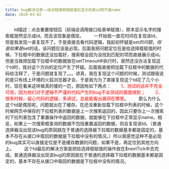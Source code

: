 ```yaml
---
title: bug解决记录——给远程搜索框赋值后显示的是id而不是name
date: 2020-03-02
---
```



&emsp;&emsp;td描述：点击重置按钮后（前端会调用接口给表单赋值），原本显示名字的搜索框居然显示成id，而且该现象是偶现。
&emsp;&emsp;一开始我一直花时间在复现该td，但是我发现一直复现不了。于是直接去看代码逻辑，我起初怀疑是$set的问题，但是如果是$set的话，该问题应该是必现。后面我把问题定位在是给选择框赋值的时候，下拉框中的数据还没加载好，搜索框会因为没找到匹配的项而直接展示成id。但是当我把加载下拉框中的数据放在setTimeout中执行时，居然还没办法复现这个td时，我对这个方向的定位产生了怀疑。后面我直接把加载下拉框中的数据的代码给注释了，于是问题就复现了。。。讲真，我在复现这个问题的时候，测试跟我说的是只有线上环境的火狐浏览器才会，于是我为为了直接复现这个td花了几个小时，现在看来这样做真的傻的一匹，原因有如下两点：
&emsp;&emsp;<font color=red>1、测试的话并不完全可信，因为他们对于逻辑不严谨的代码产生的bug不会测试的面面俱到；
&emsp;&emsp;2、很多时候，留心代码的逻辑，多调试，总是能看出漏洞在哪里</font>。
&emsp;&emsp;那么为什么这个td是偶现呢，问题就出在了缓存。在还没重新加载下拉框中列表的时候，这个时候网页中保存的下拉框列表的数据是上一次搜索返回的，因此只要你上一次搜索的下拉列表包含了重置操作中返回的数据，就能够在下拉框中正常显示name。相反，如果上一次搜索框查询的数据不包括重置返回的数据，则会复现该td。（普通选择器没出现该bug的原因就在于普通的选择器下拉框的数据基本都是固定的，基本不存在从接口中取回的数据是下拉框中没有的情况。）所以我感觉这种不是必现的bug其实可以直接定位是不是缓存数据的问题，如果不是，再定位到其他方向上。
&emsp;&emsp;这个td最后的解决方案是把给选择框赋值的操作放在$nextTick中去完成。普通选择器没出现该bug的原因就在于普通的选择器下拉框的数据基本都是固定的，基本不存在从接口中取回的数据是下拉框中没有的情况。
